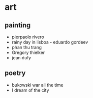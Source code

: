 # art

## painting

- pierpaolo rivero
- rainy day in lisboa - eduardo gordeev
- phan thu trang
- Gregory thielker
- jean dufy

## poetry

- bukowski war all the time
- I dream of the city


